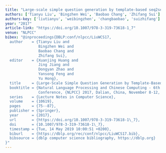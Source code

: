 ```yaml
---
title: "Large-scale simple question generation by template-based seq2seq learning"
authors: ['Tianyu Liu', 'Bingzhen Wei', 'Baobao Chang', 'Zhifang Sui']
authors-key: ['liutianyu', 'weibingzhen', 'changbaobao', 'suizhifang']
year: "2017"
article-link: "https://doi.org/10.1007/978-3-319-73618-1_7"
venue: "NLPCC"
bibex: "@inproceedings{DBLP:conf/nlpcc/LiuWCS17,
  author    = {Tianyu Liu and
               Bingzhen Wei and
               Baobao Chang and
               Zhifang Sui},
  editor    = {Xuanjing Huang and
               Jing Jiang and
               Dongyan Zhao and
               Yansong Feng and
               Yu Hong},
  title     = {Large-Scale Simple Question Generation by Template-Based Seq2seq Learning},
  booktitle = {Natural Language Processing and Chinese Computing - 6th {CCF} International
               Conference, {NLPCC} 2017, Dalian, China, November 8-12, 2017, Proceedings},
  series    = {Lecture Notes in Computer Science},
  volume    = {10619},
  pages     = {75--87},
  publisher = {Springer},
  year      = {2017},
  url       = {https://doi.org/10.1007/978-3-319-73618-1\_7},
  doi       = {10.1007/978-3-319-73618-1\_7},
  timestamp = {Tue, 14 May 2019 10:00:51 +0200},
  biburl    = {https://dblp.org/rec/conf/nlpcc/LiuWCS17.bib},
  bibsource = {dblp computer science bibliography, https://dblp.org}
}"
---
```

